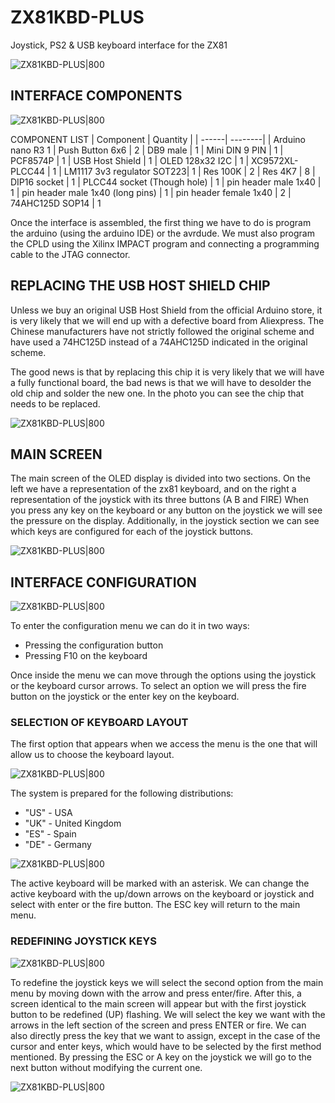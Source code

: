 # ZX81KBD-PLUS
 Joystick, PS2 & USB keyboard interface for the ZX81
 
 ![ZX81KBD-PLUS|800](Images/interface.jpg)
 
 ## INTERFACE COMPONENTS
 
 ![ZX81KBD-PLUS|800](Images/PARTES.jpg)

 
 COMPONENT LIST
 |  Component |  Quantity |
 | ------| --------| 
 | Arduino nano R3	1
 | Push Button 6x6 | 2
 | DB9 male	| 1
 | Mini DIN	9 PIN | 1
 | PCF8574P	| 1
 | USB Host Shield	| 1
 | OLED 128x32 I2C	| 1
 | XC9572XL-PLCC44	| 1
 | LM1117 3v3 regulator SOT223| 1
 | Res 100K	| 2
 | Res 4K7	| 8
 | DIP16 socket	| 1
 | PLCC44 socket (Though hole)	| 1
 | pin header male 1x40 | 1
 | pin header male 1x40 (long pins)	| 1
 | pin header female 1x40	| 2
 | 74AHC125D SOP14	| 1
 
Once the interface is assembled, the first thing we have to do is program the arduino (using the arduino IDE) or the avrdude.
We must also program the CPLD using the Xilinx IMPACT program and connecting a programming cable to the JTAG connector.

## REPLACING THE USB HOST SHIELD CHIP
Unless we buy an original USB Host Shield from the official Arduino store, it is very likely that we will end up with a defective board from Aliexpress. The Chinese manufacturers have not strictly followed the original scheme and have used a 74HC125D instead of a 74AHC125D indicated in the original scheme.

The good news is that by replacing this chip it is very likely that we will have a fully functional board, the bad news is that we will have to desolder the old chip and solder the new one.
In the photo you can see the chip that needs to be replaced.


 ![ZX81KBD-PLUS|800](Images/chip.jpg)
 

## MAIN SCREEN

The main screen of the OLED display is divided into two sections.
On the left we have a representation of the zx81 keyboard, and on the right a representation of the joystick with its three buttons (A B and FIRE)
When you press any key on the keyboard or any button on the joystick we will see the pressure on the display.
Additionally, in the joystick section we can see which keys are configured for each of the joystick buttons.

![ZX81KBD-PLUS|800](Images/display0.jpg)

## INTERFACE CONFIGURATION

![ZX81KBD-PLUS|800](Images/button.jpg)

To enter the configuration menu we can do it in two ways:
- Pressing the configuration button
- Pressing F10 on the keyboard

Once inside the menu we can move through the options using the joystick or the keyboard cursor arrows. 
To select an option we will press the fire button on the joystick or the enter key on the keyboard.

### SELECTION OF KEYBOARD LAYOUT

The first option that appears when we access the menu is the one that will allow us to choose the keyboard layout.

![ZX81KBD-PLUS|800](Images/display4.jpg)

The system is prepared for the following distributions:
- "US" - USA
- "UK" - United Kingdom
- "ES" - Spain
- "DE" - Germany

![ZX81KBD-PLUS|800](Images/display3.jpg)

The active keyboard will be marked with an asterisk.
We can change the active keyboard with the up/down arrows on the keyboard or joystick and select with enter or the fire button.
The ESC key will return to the main menu.

### REDEFINING JOYSTICK KEYS

![ZX81KBD-PLUS|800](Images/display2.jpg)

To redefine the joystick keys we will select the second option from the main menu by moving down with the arrow and press enter/fire.
After this, a screen identical to the main screen will appear but with the first joystick button to be redefined (UP) flashing.
We will select the key we want with the arrows in the left section of the screen and press ENTER or fire.
We can also directly press the key that we want to assign, except in the case of the cursor and enter keys, which would have to be selected by the first method mentioned.
By pressing the ESC or A key on the joystick we will go to the next button without modifying the current one.

![ZX81KBD-PLUS|800](Images/display1.jpg)

